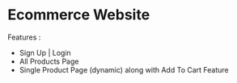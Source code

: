 <h1>Ecommerce Website</h1>

Features : 
<uL>
<li>Sign Up | Login 
<li>All Products Page </li>
<li>Single Product Page (dynamic) along with Add To Cart Feature</li>

</ul>
